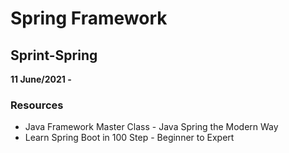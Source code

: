 # Spring Framework 

## Sprint-Spring 
**11 June/2021 -**

### Resources
- Java Framework Master Class - Java Spring the Modern Way
- Learn Spring Boot in 100 Step - Beginner to Expert

